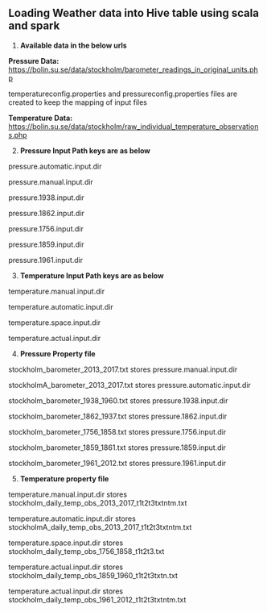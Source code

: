 ## Loading Weather data into Hive table using scala and spark ##

1. **Available data in the below urls**

**Pressure Data:** 
https://bolin.su.se/data/stockholm/barometer_readings_in_original_units.php

temperatureconfig.properties and pressureconfig.properties files are created to keep the mapping of input files

**Temperature Data:**
https://bolin.su.se/data/stockholm/raw_individual_temperature_observations.php

2. **Pressure Input Path keys are as below**

pressure.automatic.input.dir

pressure.manual.input.dir

pressure.1938.input.dir

pressure.1862.input.dir

pressure.1756.input.dir

pressure.1859.input.dir

pressure.1961.input.dir

3. **Temperature Input Path keys  are as below**

temperature.manual.input.dir

temperature.automatic.input.dir

temperature.space.input.dir

temperature.actual.input.dir

4. **Pressure Property file**

stockholm_barometer_2013_2017.txt   stores   pressure.manual.input.dir

stockholmA_barometer_2013_2017.txt  stores   pressure.automatic.input.dir

stockholm_barometer_1938_1960.txt   stores pressure.1938.input.dir

stockholm_barometer_1862_1937.txt   stores  pressure.1862.input.dir

stockholm_barometer_1756_1858.txt   stores pressure.1756.input.dir

stockholm_barometer_1859_1861.txt   stores  pressure.1859.input.dir

stockholm_barometer_1961_2012.txt   stores pressure.1961.input.dir

5. **Temperature property file**

temperature.manual.input.dir  stores stockholm_daily_temp_obs_2013_2017_t1t2t3txtntm.txt

temperature.automatic.input.dir  stores stockholmA_daily_temp_obs_2013_2017_t1t2t3txtntm.txt

temperature.space.input.dir  stores stockholm_daily_temp_obs_1756_1858_t1t2t3.txt

temperature.actual.input.dir  stores stockholm_daily_temp_obs_1859_1960_t1t2t3txtn.txt

temperature.actual.input.dir  stores stockholm_daily_temp_obs_1961_2012_t1t2t3txtntm.txt


